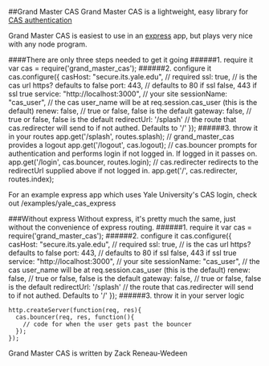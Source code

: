 ##Grand Master CAS
Grand Master CAS is a lightweight, easy library for [CAS authentication](http://www.jasig.org/cas/protocol)

Grand Master CAS is easiest to use in an [express](http://expressjs.com/) app, but plays very nice with any node program.

####There are only three steps needed to get it going
######1. require it
    var cas = require('grand_master_cas');
######2. configure it
    cas.configure({
      casHost: "secure.its.yale.edu",   // required
      ssl: true,                        // is the cas url https? defaults to false
      port: 443,                        // defaults to 80 if ssl false, 443 if ssl true
      service: "http://localhost:3000", // your site
      sessionName: "cas_user",          // the cas user_name will be at req.session.cas_user (this is the default)
      renew: false,                     // true or false, false is the default
      gateway: false,                   // true or false, false is the default
      redirectUrl: '/splash'            // the route that cas.redirecter will send to if not authed. Defaults to '/'
    });
######3. throw it in your routes
app.get('/splash', routes.splash);
    // grand_master_cas provides a logout
    app.get('/logout', cas.logout);
    // cas.bouncer prompts for authentication and performs login if not logged in. If logged in it passes on.
    app.get('/login', cas.bouncer, routes.login);
    // cas.redirecter redirects to the redirectUrl supplied above if not logged in.
    app.get('/', cas.redirecter, routes.index);

For an example express app which uses Yale University's CAS login, check out /examples/yale_cas_express

###Without express
Without express, it's pretty much the same, just without the convenience of express routing.
######1. require it
    var cas = require('grand_master_cas');
######2. configure it
    cas.configure({
      casHost: "secure.its.yale.edu",   // required
      ssl: true,                        // is the cas url https? defaults to false
      port: 443,                        // defaults to 80 if ssl false, 443 if ssl true
      service: "http://localhost:3000", // your site
      sessionName: "cas_user",          // the cas user_name will be at req.session.cas_user (this is the default)
      renew: false,                     // true or false, false is the default
      gateway: false,                   // true or false, false is the default
      redirectUrl: '/splash'            // the route that cas.redirecter will send to if not authed. Defaults to '/'
    });
######3. throw it in your server logic

    http.createServer(function(req, res){
      cas.bouncer(req, res, function(){
        // code for when the user gets past the bouncer
      });
    });

Grand Master CAS is written by Zack Reneau-Wedeen
